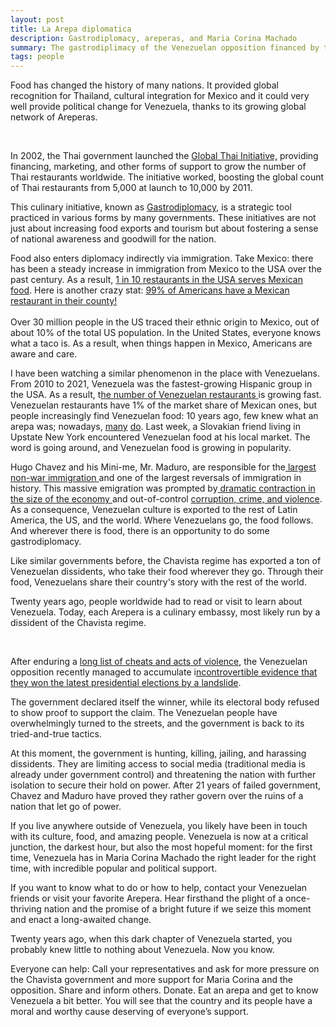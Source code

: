 ```yaml
---
layout: post
title: La Arepa diplomatica
description: Gastrodiplomacy, areperas, and Maria Corina Machado
summary: The gastrodiplimacy of the Venezuelan opposition financed by the Chavista government.
tags: people
---
```


Food has changed the history of many nations. It provided global recognition for Thailand, cultural integration for Mexico and it could very well provide political change for Venezuela, thanks to its growing global network of Areperas. 

<p>&nbsp;</p>

In 2002, the Thai government launched the [Global Thai Initiative,](https://en.wikipedia.org/wiki/Thai_cuisine#Culinary_diplomacy) providing financing, marketing, and other forms of support to grow the number of Thai restaurants worldwide. The initiative worked, boosting the global count of Thai restaurants from 5,000 at launch to 10,000 by 2011.

This culinary initiative, known as [Gastrodiplomacy](https://en.wikipedia.org/wiki/Culinary_diplomacy), is a strategic tool practiced in various forms by many governments. These initiatives are not just about increasing food exports and tourism but about fostering a sense of national awareness and goodwill for the nation. 

Food also enters diplomacy indirectly via immigration. Take Mexico: there has been a steady increase in immigration from Mexico to the USA over the past century. As a result, [1 in 10 restaurants in the USA serves Mexican food](https://www.pewresearch.org/short-reads/2024/01/11/about-1-in-10-restaurants-in-the-us-serve-mexican-food/). Here is another crazy stat: [99% of Americans have a Mexican restaurant in their county! \
](https://thehill.com/latino/4401087-report-99-percent-of-u-s-residents-have-a-mexican-restaurant-in-their-county/) \
Over 30 million people in the US traced their ethnic origin to Mexico, out of about 10% of the total US population. In the United States, everyone knows what a taco is. As a result, when things happen in Mexico, Americans are aware and care. 

I have been watching a similar phenomenon in the place with Venezuelans. From 2010 to 2021, Venezuela was the fastest-growing Hispanic group in the USA. As a result, t[he number of Venezuelan restaurants ](https://rentechdigital.com/smartscraper/business-report-details/united-states/venezuelan-restaurants)is growing fast. Venezuelan restaurants have 1% of the market share of Mexican ones, but people increasingly find Venezuelan food: 10 years ago, few knew what an arepa was; nowadays, [many](https://www.tiktok.com/@clx.icons/video/7381969926992547077) [do](https://www.youtube.com/shorts/n6h5GwO6UpQ). Last week, a Slovakian friend living in Upstate New York encountered Venezuelan food at his local market. The word is going around, and Venezuelan food is growing in popularity. 

Hugo Chavez and his Mini-me, Mr. Maduro, are responsible for the[ largest non-war immigration ](https://en.wikipedia.org/wiki/Venezuelan_refugee_crisis)and one of the largest reversals of immigration in history. This massive emigration was prompted by[ dramatic contraction in the size of the economy ](https://www.cfr.org/backgrounder/venezuela-crisis#:~:text=Turbulent%20economy.,reach%208%20percent%20in%202024.)and out-of-control [corruption, crime, and violence](https://www.icip.cat/perlapau/en/article/violence-corruption-and-organized-crime-in-venezuela/). As a consequence, Venezuelan culture is exported to the rest of Latin America, the US, and the world. Where Venezuelans go, the food follows. And wherever there is food, there is an opportunity to do some gastrodiplomacy. 

Like similar governments before, the Chavista regime has exported a ton of Venezuelan dissidents, who take their food wherever they go. Through their food, Venezuelans share their country's story with the rest of the world. 

Twenty years ago, people worldwide had to read or visit to learn about Venezuela. Today, each Arepera is a culinary embassy, most likely run by a dissident of the Chavista regime.

<p>&nbsp;</p>

After enduring a [long list of cheats and acts of violence](https://www.reuters.com/world/americas/fraught-path-venezuelas-elections-2024-07-24/), the Venezuelan opposition recently managed to accumulate i[ncontrovertible evidence that they won the latest presidential elections by a landslide](https://apnews.com/article/venezuela-maduro-machado-biden-gonzalez-a625eb01979bc9cf5570d03242f198b1).

The government declared itself the winner, while its electoral body refused to show proof to support the claim. The Venezuelan people have overwhelmingly turned to the streets, and the government is back to its tried-and-true tactics.

At this moment, the government is hunting, killing, jailing, and harassing dissidents. They are limiting access to social media (traditional media is already under government control) and threatening the nation with further isolation to secure their hold on power. After 21 years of failed government, Chavez and Maduro have proved they rather govern over the ruins of a nation that let go of power. 

If you live anywhere outside of Venezuela, you likely have been in touch with its culture, food, and amazing people. Venezuela is now at a critical junction, the darkest hour, but also the most hopeful moment: for the first time, Venezuela has in Maria Corina Machado the right leader for the right time, with incredible popular and political support. 

If you want to know what to do or how to help, contact your Venezuelan friends or visit your favorite Arepera. Hear firsthand the plight of a once-thriving nation and the promise of a bright future if we seize this moment and enact a long-awaited change. 

Twenty years ago, when this dark chapter of Venezuela started, you probably knew little to nothing about Venezuela. Now you know. 

Everyone can help: Call your representatives and ask for more pressure on the Chavista government and more support for Maria Corina and the opposition. Share and inform others. Donate. Eat an arepa and get to know Venezuela a bit better. You will see that the country and its people have a moral and worthy cause deserving of everyone’s support. 

 

 





